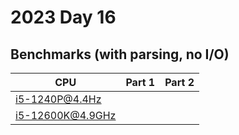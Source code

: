# 2023 Day 16

## Benchmarks (with parsing, no I/O)

| CPU              | Part 1 | Part 2 |
| ---------------- | ------ | ------ |
| i5-1240P@4.4Hz   |        |        |
| i5-12600K@4.9GHz |        |        |
